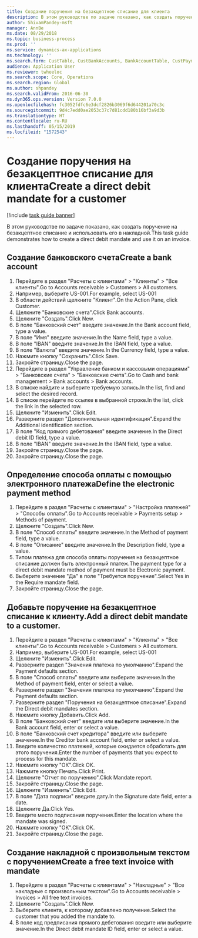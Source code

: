```yaml
---
title: Создание поручения на безакцептное списание для клиента
description: В этом руководстве по задаче показано, как создать поручение на безакцептное списание и использовать его в накладной.
author: ShivamPandey-msft
manager: AnnBe
ms.date: 08/29/2018
ms.topic: business-process
ms.prod: ''
ms.service: dynamics-ax-applications
ms.technology: ''
ms.search.form: CustTable, CustBankAccounts, BankAccountTable, CustPaymMode, CustDirectDebitMandate, BankAccountTableLookUp, SrsReportViewerForm,  LogisticsAddressCityLookup, CustFreeInvoice, CustTableLookup
audience: Application User
ms.reviewer: twheeloc
ms.search.scope: Core, Operations
ms.search.region: Global
ms.author: shpandey
ms.search.validFrom: 2016-06-30
ms.dyn365.ops.version: Version 7.0.0
ms.openlocfilehash: fc3052fdfc6e3dcf2826b3069f6d644201a70c3c
ms.sourcegitcommit: 9d4c7edd0ae2053c37c7d81cdd180b16bf3a9d3b
ms.translationtype: HT
ms.contentlocale: ru-RU
ms.lasthandoff: 05/15/2019
ms.locfileid: "1572543"
---
```

# <a name="create-a-direct-debit-mandate-for-a-customer"></a><span data-ttu-id="bf0ea-103">Создание поручения на безакцептное списание для клиента</span><span class="sxs-lookup"><span data-stu-id="bf0ea-103">Create a direct debit mandate for a customer</span></span>

[!include [task guide banner](../../includes/task-guide-banner.md)]

<span data-ttu-id="bf0ea-104">В этом руководстве по задаче показано, как создать поручение на безакцептное списание и использовать его в накладной.</span><span class="sxs-lookup"><span data-stu-id="bf0ea-104">This task guide demonstrates how to create a direct debit mandate and use it on an invoice.</span></span>


## <a name="create-a-bank-account"></a><span data-ttu-id="bf0ea-105">Создание банковского счета</span><span class="sxs-lookup"><span data-stu-id="bf0ea-105">Create a bank account</span></span>
1. <span data-ttu-id="bf0ea-106">Перейдите в раздел "Расчеты с клиентами" > "Клиенты" > "Все клиенты".</span><span class="sxs-lookup"><span data-stu-id="bf0ea-106">Go to Accounts receivable > Customers > All customers.</span></span>
2. <span data-ttu-id="bf0ea-107">Например, выберите US-001.</span><span class="sxs-lookup"><span data-stu-id="bf0ea-107">For example, select US-001</span></span>
3. <span data-ttu-id="bf0ea-108">В области действий щелкните "Клиент".</span><span class="sxs-lookup"><span data-stu-id="bf0ea-108">On the Action Pane, click Customer.</span></span>
4. <span data-ttu-id="bf0ea-109">Щелкните "Банковские счета".</span><span class="sxs-lookup"><span data-stu-id="bf0ea-109">Click Bank accounts.</span></span>
5. <span data-ttu-id="bf0ea-110">Щелкните "Создать".</span><span class="sxs-lookup"><span data-stu-id="bf0ea-110">Click New.</span></span>
6. <span data-ttu-id="bf0ea-111">В поле "Банковский счет" введите значение.</span><span class="sxs-lookup"><span data-stu-id="bf0ea-111">In the Bank account field, type a value.</span></span>
7. <span data-ttu-id="bf0ea-112">В поле "Имя" введите значение.</span><span class="sxs-lookup"><span data-stu-id="bf0ea-112">In the Name field, type a value.</span></span>
8. <span data-ttu-id="bf0ea-113">В поле "IBAN" введите значение.</span><span class="sxs-lookup"><span data-stu-id="bf0ea-113">In the IBAN field, type a value.</span></span>
9. <span data-ttu-id="bf0ea-114">В поле "Валюта" введите значение.</span><span class="sxs-lookup"><span data-stu-id="bf0ea-114">In the Currency field, type a value.</span></span>
10. <span data-ttu-id="bf0ea-115">Нажмите кнопку "Сохранить".</span><span class="sxs-lookup"><span data-stu-id="bf0ea-115">Click Save.</span></span>
11. <span data-ttu-id="bf0ea-116">Закройте страницу.</span><span class="sxs-lookup"><span data-stu-id="bf0ea-116">Close the page.</span></span>
12. <span data-ttu-id="bf0ea-117">Перейдите в раздел "Управление банком и кассовыми операциями" > "Банковские счета" > "Банковские счета".</span><span class="sxs-lookup"><span data-stu-id="bf0ea-117">Go to Cash and bank management > Bank accounts > Bank accounts.</span></span>
13. <span data-ttu-id="bf0ea-118">В списке найдите и выберите требуемую запись.</span><span class="sxs-lookup"><span data-stu-id="bf0ea-118">In the list, find and select the desired record.</span></span>
14. <span data-ttu-id="bf0ea-119">В списке перейдите по ссылке в выбранной строке.</span><span class="sxs-lookup"><span data-stu-id="bf0ea-119">In the list, click the link in the selected row.</span></span>
15. <span data-ttu-id="bf0ea-120">Щелкните "Изменить".</span><span class="sxs-lookup"><span data-stu-id="bf0ea-120">Click Edit.</span></span>
16. <span data-ttu-id="bf0ea-121">Разверните раздел "Дополнительная идентификация".</span><span class="sxs-lookup"><span data-stu-id="bf0ea-121">Expand the Additional identification section.</span></span>
17. <span data-ttu-id="bf0ea-122">В поле "Код прямого дебетования" введите значение.</span><span class="sxs-lookup"><span data-stu-id="bf0ea-122">In the Direct debit ID field, type a value.</span></span>
18. <span data-ttu-id="bf0ea-123">В поле "IBAN" введите значение.</span><span class="sxs-lookup"><span data-stu-id="bf0ea-123">In the IBAN field, type a value.</span></span>
19. <span data-ttu-id="bf0ea-124">Закройте страницу.</span><span class="sxs-lookup"><span data-stu-id="bf0ea-124">Close the page.</span></span>
20. <span data-ttu-id="bf0ea-125">Закройте страницу.</span><span class="sxs-lookup"><span data-stu-id="bf0ea-125">Close the page.</span></span>

## <a name="define-the-electronic-payment-method"></a><span data-ttu-id="bf0ea-126">Определение способа оплаты с помощью электронного платежа</span><span class="sxs-lookup"><span data-stu-id="bf0ea-126">Define the electronic payment method</span></span>
1. <span data-ttu-id="bf0ea-127">Перейдите в раздел "Расчеты с клиентами" > "Настройка платежей" > "Способы оплаты".</span><span class="sxs-lookup"><span data-stu-id="bf0ea-127">Go to Accounts receivable > Payments setup > Methods of payment.</span></span>
2. <span data-ttu-id="bf0ea-128">Щелкните "Создать".</span><span class="sxs-lookup"><span data-stu-id="bf0ea-128">Click New.</span></span>
3. <span data-ttu-id="bf0ea-129">В поле "Способ оплаты" введите значение.</span><span class="sxs-lookup"><span data-stu-id="bf0ea-129">In the Method of payment field, type a value.</span></span>
4. <span data-ttu-id="bf0ea-130">В поле "Описание" введите значение.</span><span class="sxs-lookup"><span data-stu-id="bf0ea-130">In the Description field, type a value.</span></span>
5. <span data-ttu-id="bf0ea-131">Типом платежа для способа оплаты поручения на безакцептное списание должен быть электронный платеж.</span><span class="sxs-lookup"><span data-stu-id="bf0ea-131">The payment type for a direct debit mandate method of payment must be Electronic payment.</span></span>
6. <span data-ttu-id="bf0ea-132">Выберите значение "Да" в поле "Требуется поручение".</span><span class="sxs-lookup"><span data-stu-id="bf0ea-132">Select Yes in the Require mandate field.</span></span>
7. <span data-ttu-id="bf0ea-133">Закройте страницу.</span><span class="sxs-lookup"><span data-stu-id="bf0ea-133">Close the page.</span></span>

## <a name="add-a-direct-debit-mandate-to-a-customer"></a><span data-ttu-id="bf0ea-134">Добавьте поручение на безакцептное списание к клиенту.</span><span class="sxs-lookup"><span data-stu-id="bf0ea-134">Add a direct debit mandate to a customer.</span></span>
1. <span data-ttu-id="bf0ea-135">Перейдите в раздел "Расчеты с клиентами" > "Клиенты" > "Все клиенты".</span><span class="sxs-lookup"><span data-stu-id="bf0ea-135">Go to Accounts receivable > Customers > All customers.</span></span>
2. <span data-ttu-id="bf0ea-136">Например, выберите US-001.</span><span class="sxs-lookup"><span data-stu-id="bf0ea-136">For example, select US-001</span></span>
3. <span data-ttu-id="bf0ea-137">Щелкните "Изменить".</span><span class="sxs-lookup"><span data-stu-id="bf0ea-137">Click Edit.</span></span>
4. <span data-ttu-id="bf0ea-138">Разверните раздел "Значения платежа по умолчанию".</span><span class="sxs-lookup"><span data-stu-id="bf0ea-138">Expand the Payment defaults section.</span></span>
5. <span data-ttu-id="bf0ea-139">В поле "Способ оплаты" введите или выберите значение.</span><span class="sxs-lookup"><span data-stu-id="bf0ea-139">In the Method of payment field, enter or select a value.</span></span>
6. <span data-ttu-id="bf0ea-140">Разверните раздел "Значения платежа по умолчанию".</span><span class="sxs-lookup"><span data-stu-id="bf0ea-140">Expand the Payment defaults section.</span></span>
7. <span data-ttu-id="bf0ea-141">Разверните раздел "Поручения на безакцептное списание".</span><span class="sxs-lookup"><span data-stu-id="bf0ea-141">Expand the Direct debit mandates section.</span></span>
8. <span data-ttu-id="bf0ea-142">Нажмите кнопку Добавить.</span><span class="sxs-lookup"><span data-stu-id="bf0ea-142">Click Add.</span></span>
9. <span data-ttu-id="bf0ea-143">В поле "Банковский счет" введите или выберите значение.</span><span class="sxs-lookup"><span data-stu-id="bf0ea-143">In the Bank account field, enter or select a value.</span></span>
10. <span data-ttu-id="bf0ea-144">В поле "Банковский счет кредитора" введите или выберите значение.</span><span class="sxs-lookup"><span data-stu-id="bf0ea-144">In the Creditor bank account field, enter or select a value.</span></span>
11. <span data-ttu-id="bf0ea-145">Введите количество платежей, которые ожидается обработать для этого поручения.</span><span class="sxs-lookup"><span data-stu-id="bf0ea-145">Enter the number of payments that you expect to process for this mandate.</span></span>
12. <span data-ttu-id="bf0ea-146">Нажмите кнопку "OК".</span><span class="sxs-lookup"><span data-stu-id="bf0ea-146">Click OK.</span></span>
13. <span data-ttu-id="bf0ea-147">Нажмите кнопку Печать.</span><span class="sxs-lookup"><span data-stu-id="bf0ea-147">Click Print.</span></span>
14. <span data-ttu-id="bf0ea-148">Щелкните "Отчет по поручению".</span><span class="sxs-lookup"><span data-stu-id="bf0ea-148">Click Mandate report.</span></span>
15. <span data-ttu-id="bf0ea-149">Закройте страницу.</span><span class="sxs-lookup"><span data-stu-id="bf0ea-149">Close the page.</span></span>
16. <span data-ttu-id="bf0ea-150">Щелкните "Изменить".</span><span class="sxs-lookup"><span data-stu-id="bf0ea-150">Click Edit.</span></span>
17. <span data-ttu-id="bf0ea-151">В поле "Дата подписи" введите дату.</span><span class="sxs-lookup"><span data-stu-id="bf0ea-151">In the Signature date field, enter a date.</span></span>
18. <span data-ttu-id="bf0ea-152">Щелкните Да.</span><span class="sxs-lookup"><span data-stu-id="bf0ea-152">Click Yes.</span></span>
19. <span data-ttu-id="bf0ea-153">Введите место подписания поручения.</span><span class="sxs-lookup"><span data-stu-id="bf0ea-153">Enter the location where the mandate was signed.</span></span>
20. <span data-ttu-id="bf0ea-154">Нажмите кнопку "OК".</span><span class="sxs-lookup"><span data-stu-id="bf0ea-154">Click OK.</span></span>
21. <span data-ttu-id="bf0ea-155">Закройте страницу.</span><span class="sxs-lookup"><span data-stu-id="bf0ea-155">Close the page.</span></span>

## <a name="create-a-free-text-invoice-with-mandate"></a><span data-ttu-id="bf0ea-156">Создание накладной с произвольным текстом с поручением</span><span class="sxs-lookup"><span data-stu-id="bf0ea-156">Create a free text invoice with mandate</span></span>
1. <span data-ttu-id="bf0ea-157">Перейдите в раздел "Расчеты с клиентами" > "Накладные" > "Все накладные с произвольным текстом".</span><span class="sxs-lookup"><span data-stu-id="bf0ea-157">Go to Accounts receivable > Invoices > All free text invoices.</span></span>
2. <span data-ttu-id="bf0ea-158">Щелкните "Создать".</span><span class="sxs-lookup"><span data-stu-id="bf0ea-158">Click New.</span></span>
3. <span data-ttu-id="bf0ea-159">Выберите клиента, к которому добавлено получение.</span><span class="sxs-lookup"><span data-stu-id="bf0ea-159">Select the customer that you added the mandate to.</span></span>
4. <span data-ttu-id="bf0ea-160">В поле код предписания прямого дебетования введите или выберите значение.</span><span class="sxs-lookup"><span data-stu-id="bf0ea-160">In the Direct debit mandate ID field, enter or select a value.</span></span>

